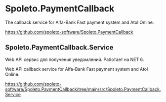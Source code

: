 # Spoleto.PaymentCallback

The callback service for Alfa-Bank Fast payment system and Atol Online.

https://github.com/spoleto-software/Spoleto.PaymentCallback

## Spoleto.PaymentCallback.Service

Web API сервис для получения уведомлений. Работает на NET 6.

Web API callback service for Alfa-Bank Fast payment system and Atol Online.

https://github.com/spoleto-software/Spoleto.PaymentCallback/tree/main/src/Spoleto.PaymentCallback.Service